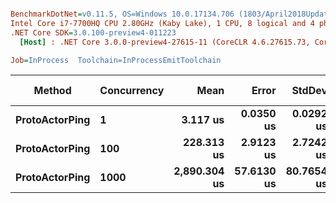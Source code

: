 ``` ini

BenchmarkDotNet=v0.11.5, OS=Windows 10.0.17134.706 (1803/April2018Update/Redstone4)
Intel Core i7-7700HQ CPU 2.80GHz (Kaby Lake), 1 CPU, 8 logical and 4 physical cores
.NET Core SDK=3.0.100-preview4-011223
  [Host] : .NET Core 3.0.0-preview4-27615-11 (CoreCLR 4.6.27615.73, CoreFX 4.700.19.21213), 64bit RyuJIT

Job=InProcess  Toolchain=InProcessEmitToolchain  

```
|         Method | Concurrency |         Mean |      Error |     StdDev |    Gen 0 | Gen 1 | Gen 2 |  Allocated |
|--------------- |------------ |-------------:|-----------:|-----------:|---------:|------:|------:|-----------:|
| **ProtoActorPing** |           **1** |     **3.117 us** |  **0.0350 us** |  **0.0292 us** |   **0.0496** |     **-** |     **-** |    **1.13 KB** |
| **ProtoActorPing** |         **100** |   **228.313 us** |  **2.9123 us** |  **2.7242 us** |   **9.0332** |     **-** |     **-** |  **114.98 KB** |
| **ProtoActorPing** |        **1000** | **2,890.304 us** | **57.6130 us** | **80.7654 us** | **125.0000** |     **-** |     **-** | **1148.59 KB** |
